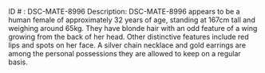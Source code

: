 ID # : DSC-MATE-8996
Description: DSC-MATE-8996 appears to be a human female of approximately 32 years of age, standing at 167cm tall and weighing around 65kg. They have blonde hair with an odd feature of a wing growing from the back of her head. Other distinctive features include red lips and spots on her face. A silver chain necklace and gold earrings are among the personal possessions they are allowed to keep on a regular basis.